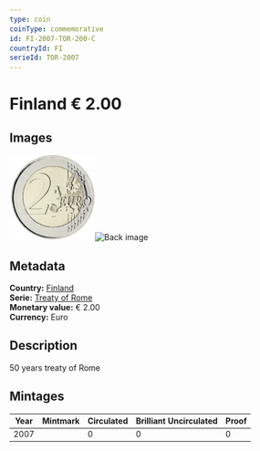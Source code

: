 ```yaml
---
type: coin
coinType: commemorative
id: FI-2007-TOR-200-C
countryId: FI
serieId: TOR-2007
---
```


# Finland € 2.00

## Images

<img src="../../Images/common-2007-200.webp" height="150" alt="Front image"><img src="Images/FI-2007-200-000.webp" height="150" alt="Back image">

## Metadata

**Country:** [Finland](../../Countries/Finland/index.md)\
**Serie:** [Treaty of Rome](index.md)\
**Monetary value:** € 2.00\
**Currency:** Euro

## Description
50 years treaty of Rome

## Mintages

| Year | Mintmark | Circulated | Brilliant Uncirculated | Proof |
| ---- | -------- | ---------- | ---------------------- | ----- |
| 2007 |  | 0| 0 | 0 |
